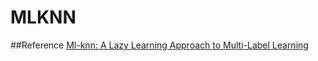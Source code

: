 ﻿# MLKNN
##Reference
[Ml-knn: A Lazy Learning Approach to
Multi-Label Learning][1]


  [1]: https://www.sciencedirect.com/science/article/pii/S0031320307000027